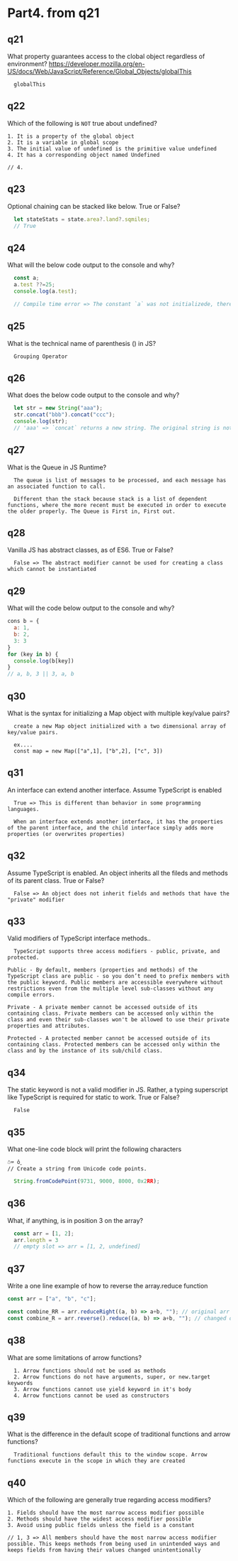 # Part4. from q21

## q21
What property guarantees access to the clobal object regardless of environment?
https://developer.mozilla.org/en-US/docs/Web/JavaScript/Reference/Global_Objects/globalThis
```
  globalThis
```

## q22
Which of the following is `NOT` true about undefined?
```
1. It is a property of the global object
2. It is a variable in global scope
3. The initial value of undefined is the primitive value undefined
4. It has a corresponding object named Undefined

// 4.
```

## q23
Optional chaining can be stacked like below. True or False?
```js
  let stateStats = state.area?.land?.sqmiles;
  // True
```

## q24
What will the below code output to the console and why?
```js
  const a;
  a.test ??=25;
  console.log(a.test);

  // Compile time error => The constant `a` was not initializede, therefore a.test will be flagged by the complier
```

## q25
What is the technical name of parenthesis () in JS?
```
  Grouping Operator
```

## q26
What does the below code output to the console and why?
```js
  let str = new String("aaa");
  str.concat("bbb").concat("ccc");
  console.log(str);
  // 'aaa' => `concat` returns a new string. The original string is not affected
```

## q27
What is the Queue in JS Runtime?
```
  The queue is list of messages to be processed, and each message has an associated function to call.

  Different than the stack because stack is a list of dependent functions, where the more recent must be executed in order to execute the older properly. The Queue is First in, First out.
```

## q28
 Vanilla JS has abstract classes, as of ES6. True or False?
```
  False => The abstract modifier cannot be used for creating a class which cannot be instantiated
```

## q29
What will the code below output to the console and why?
```js
cons b = {
  a: 1,
  b: 2,
  3: 3
}
for (key in b) {
  console.log(b[key])
}
// a, b, 3 || 3, a, b
```

## q30
What is the syntax for initializing a Map object with multiple key/value pairs?
```
  create a new Map object initialized with a two dimensional array of key/value pairs.

  ex....
  const map = new Map(["a",1], ["b",2], ["c", 3])
```

## q31
An interface can extend another interface. Assume TypeScript is enabled
```
  True => This is different than behavior in some programming languages.

  When an interface extends another interface, it has the properties of the parent interface, and the child interface simply adds more properties (or overwrites properties)
```

## q32
Assume TypeScript is enabled. An object inherits all the fileds and methods of its parent class. True or False?
```
  False => An object does not inherit fields and methods that have the "private" modifier
```

## q33
Valid modifiers of TypeScript interface methods..
```
  TypeScript supports three access modifiers - public, private, and protected.

Public - By default, members (properties and methods) of the TypeScript class are public - so you don’t need to prefix members with the public keyword. Public members are accessible everywhere without restrictions even from the multiple level sub-classes without any compile errors.

Private - A private member cannot be accessed outside of its containing class. Private members can be accessed only within the class and even their sub-classes won't be allowed to use their private properties and attributes.

Protected - A protected member cannot be accessed outside of its containing class. Protected members can be accessed only within the class and by the instance of its sub/child class.
```

## q34
The static keyword is not a valid modifier in JS. Rather, a typing superscript like TypeScript is required for static to work. True or False?
```
  False
```

## q35
What one-line code block will print the following characters
```
☃⌨ ὀ˿
// Create a string from Unicode code points.
```
```js
  String.fromCodePoint(9731, 9000, 8000, 0x2RR);
```

## q36
What, if anything, is in position 3 on the array?
```js
  const arr = [1, 2];
  arr.length = 3
  // empty slot => arr = [1, 2, undefined]
```

## q37
Write a one line example of how to reverse the array.reduce function
```js
const arr = ["a", "b", "c"];

const combine_RR = arr.reduceRight((a, b) => a+b, ""); // original arr not changed
const combine_R = arr.reverse().reduce((a, b) => a+b, ""); // changed origina arr
```

## q38
What are some limitations of arrow functions?
```
  1. Arrow functions should not be used as methods
  2. Arrow functions do not have arguments, super, or new.target keywords
  3. Arrow functions cannot use yield keyword in it's body
  4. Arrow functions cannot be used as constructors
```

## q39
What is the difference in the default scope of traditional functions and arrow functions?
```
  Traditional functions default this to the window scope. Arrow functions execute in the scope in which they are created
```

## q40
Which of the following are generally true regarding access modifiers?
```
1. Fields should have the most narrow access modifier possible
2. Methods should have the widest access modifier possible
3. Avoid using public fields unless the field is a constant

// 1, 3 => All members should have the most narrow access modifier possible. This keeps methods from being used in unintended ways and keeps fields from having their values changed unintentionally
```